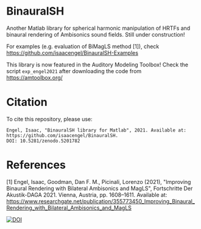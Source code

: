 # BinauralSH
Another Matlab library for spherical harmonic manipulation of HRTFs and binaural rendering of Ambisonics sound fields. Still under construction!

For examples (e.g. evaluation of BiMagLS method [1]), check https://github.com/isaacengel/BinauralSH-Examples

This library is now featured in the Auditory Modeling Toolbox! Check the script ```exp_engel2021``` after downloading the code from https://amtoolbox.org/

# Citation
To cite this repository, please use:
```
Engel, Isaac, "BinauralSH library for Matlab", 2021. Available at: https://github.com/isaacengel/BinauralSH.
DOI: 10.5281/zenodo.5201782
```

# References
[1] Engel, Isaac, Goodman, Dan F. M., Picinali, Lorenzo (2021), "Improving Binaural Rendering with Bilateral Ambisonics and MagLS", Fortschritte Der Akustik-DAGA 2021. Vienna, Austria, pp. 1608–1611. Available at: https://www.researchgate.net/publication/355773450_Improving_Binaural_Rendering_with_Bilateral_Ambisonics_and_MagLS


[![DOI](https://zenodo.org/badge/341323307.svg)](https://zenodo.org/badge/latestdoi/341323307)

